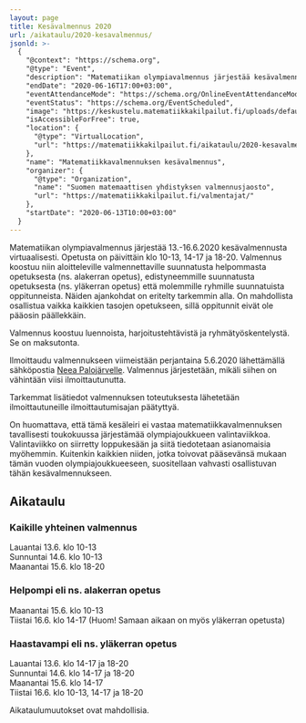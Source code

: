 ```yaml
---
layout: page
title: Kesävalmennus 2020
url: /aikataulu/2020-kesavalmennus/
jsonld: >-
  {
    "@context": "https://schema.org",
    "@type": "Event",
    "description": "Matematiikan olympiavalmennus järjestää kesävalmennusta virtuaalisesti. Valmennus koostuu niin aloitteleville valmennettaville suunnatusta helpommasta opetuksesta edistyneemmille suunnatusta opetuksesta että molemmille ryhmille suunnatuista oppitunneista. Valmennus koostuu luennoista, harjoitustehtävistä ja ryhmätyöskentelystä. Se on maksutonta.",
    "endDate": "2020-06-16T17:00+03:00",
    "eventAttendanceMode": "https://schema.org/OnlineEventAttendanceMode",
    "eventStatus": "https://schema.org/EventScheduled",
    "image": "https://keskustelu.matematiikkakilpailut.fi/uploads/default/original/1X/903d26f2a2a48285467275e06546a35b2f203482.png",
    "isAccessibleForFree": true,
    "location": {
      "@type": "VirtualLocation",
      "url": "https://matematiikkakilpailut.fi/aikataulu/2020-kesavalmennus/"
    },
    "name": "Matematiikkavalmennuksen kesävalmennus",
    "organizer": {
      "@type": "Organization",
      "name": "Suomen matemaattisen yhdistyksen valmennusjaosto",
      "url": "https://matematiikkakilpailut.fi/valmentajat/"
    },
    "startDate": "2020-06-13T10:00+03:00"
  }
---
```


Matematiikan olympiavalmennus järjestää 13.-16.6.2020 kesävalmennusta
virtuaalisesti. Opetusta on päivittäin klo 10-13, 14-17 ja
18-20. Valmennus koostuu niin aloitteleville valmennettaville
suunnatusta helpommasta opetuksesta (ns. alakerran opetus),
edistyneemmille suunnatusta opetuksesta (ns. yläkerran opetus) että
molemmille ryhmille suunnatuista oppitunneista. Näiden ajankohdat on
eritelty tarkemmin alla. On mahdollista osallistua vaikka kaikkien
tasojen opetukseen, sillä oppitunnit eivät ole pääosin päällekkäin.

Valmennus koostuu luennoista, harjoitustehtävistä ja
ryhmätyöskentelystä. Se on maksutonta.

Ilmoittaudu valmennukseen viimeistään perjantaina 5.6.2020
lähettämällä sähköpostia [Neea Palojärvelle](mailto:neea.palojarvi@abo.fi).
Valmennus järjestetään, mikäli siihen on vähintään viisi ilmoittautunutta.

Tarkemmat lisätiedot valmennuksen toteutuksesta lähetetään
ilmoittautuneille ilmoittautumisajan päätyttyä.

On huomattava, että tämä kesäleiri ei vastaa matematiikkavalmennuksen
tavallisesti toukokuussa järjestämää olympiajoukkueen valintaviikkoa.
Valintaviikko on siirretty loppukesään ja siitä tiedotetaan
asianomaisia myöhemmin. Kuitenkin kaikkien niiden, jotka toivovat
pääsevänsä mukaan tämän vuoden olympiajoukkueeseen, suositellaan
vahvasti osallistuvan tähän kesävalmennukseen.

## Aikataulu

### Kaikille yhteinen valmennus

Lauantai 13.6. klo 10-13<br>
Sunnuntai 14.6. klo 10-13<br>
Maanantai 15.6. klo 18-20

### Helpompi eli ns. alakerran opetus

Maanantai 15.6. klo 10-13<br>
Tiistai 16.6. klo 14-17 (Huom! Samaan aikaan on myös yläkerran opetusta)

### Haastavampi eli ns. yläkerran opetus

Lauantai 13.6. klo 14-17 ja 18-20<br>
Sunnuntai 14.6. klo 14-17 ja 18-20<br>
Maanantai 15.6. klo 14-17<br>
Tiistai 16.6. klo 10-13, 14-17 ja 18-20

Aikataulumuutokset ovat mahdollisia.

